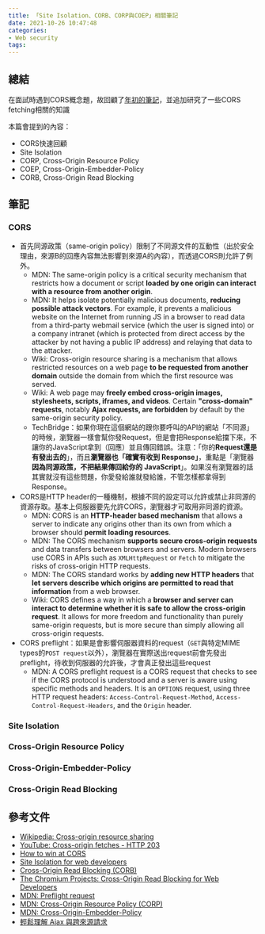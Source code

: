 ```yaml
---
title: 「Site Isolation、CORB、CORP與COEP」相關筆記
date: 2021-10-26 10:47:48
categories:
- Web security
tags:
---
```


## 總結
在面試時遇到CORS概念題，故回顧了[年初的筆記](https://tzynwang.github.io/2021/cross-origin-resource-sharing/)，並追加研究了一些CORS fetching相關的知識

本篇會提到的內容：
- CORS快速回顧
- Site Isolation
- CORP, Cross-Origin Resource Policy
- COEP, Cross-Origin-Embedder-Policy
- CORB, Cross-Origin Read Blocking


## 筆記
### CORS
- 首先同源政策（same-origin policy）限制了不同源文件的互動性（出於安全理由，來源B的回應內容無法影響到來源A的內容），而透過CORS則允許了例外。
  - MDN: The same-origin policy is a critical security mechanism that restricts how a document or script **loaded by one origin can interact with a resource from another origin**.
  - MDN: It helps isolate potentially malicious documents, **reducing possible attack vectors**. For example, it prevents a malicious website on the Internet from running JS in a browser to read data from a third-party webmail service (which the user is signed into) or a company intranet (which is protected from direct access by the attacker by not having a public IP address) and relaying that data to the attacker.
  - Wiki: Cross-origin resource sharing is a mechanism that allows restricted resources on a web page **to be requested from another domain** outside the domain from which the first resource was served.
  - Wiki: A web page may **freely embed cross-origin images, stylesheets, scripts, iframes, and videos**. Certain **"cross-domain" requests**, notably **Ajax requests, are forbidden** by default by the same-origin security policy.
  - TechBridge：如果你現在這個網站的跟你要呼叫的API的網站「不同源」的時候，瀏覽器一樣會幫你發Request，但是會把Response給擋下來，不讓你的JavaScript拿到（回應）並且傳回錯誤。注意：「你的**Request還是有發出去的**」，而且**瀏覽器也「確實有收到 Response」**，重點是「瀏覽器**因為同源政策，不把結果傳回給你的 JavaScript**」。如果沒有瀏覽器的話其實就沒有這些問題，你愛發給誰就發給誰，不管怎樣都拿得到Response。
- CORS是HTTP header的一種機制，根據不同的設定可以允許或禁止非同源的資源存取。基本上伺服器要先允許CORS，瀏覽器才可取用非同源的資源。
  - MDN: CORS is an **HTTP-header based mechanism** that allows a server to indicate any origins other than its own from which a browser should **permit loading resources**.
  - MDN: The CORS mechanism **supports secure cross-origin requests** and data transfers between browsers and servers. Modern browsers use CORS in APIs such as `XMLHttpRequest` or `Fetch` to mitigate the risks of cross-origin HTTP requests.
  - MDN: The CORS standard works by **adding new HTTP headers** that **let servers describe which origins are permitted to read that information** from a web browser.
  - Wiki: CORS defines a way in which a **browser and server can interact to determine whether it is safe to allow the cross-origin request**. It allows for more freedom and functionality than purely same-origin requests, but is more secure than simply allowing all cross-origin requests.
- CORS preflight：如果是會影響伺服器資料的request（`GET`與特定MIME types的`POST request`以外），瀏覽器在實際送出request前會先發出preflight，待收到伺服器的允許後，才會真正發出這些request
  - MDN: A CORS preflight request is a CORS request that checks to see if the CORS protocol is understood and a server is aware using specific methods and headers. It is an `OPTIONS` request, using three HTTP request headers: `Access-Control-Request-Method`, `Access-Control-Request-Headers`, and the `Origin` header.


### Site Isolation


### Cross-Origin Resource Policy


### Cross-Origin-Embedder-Policy


### Cross-Origin Read Blocking


## 參考文件
- [Wikipedia: Cross-origin resource sharing](https://en.wikipedia.org/wiki/Cross-origin_resource_sharing)
- [YouTube: Cross-origin fetches - HTTP 203](https://youtu.be/vfAHa5GBLio)
- [How to win at CORS](https://jakearchibald.com/2021/cors/)
- [Site Isolation for web developers](https://developers.google.com/web/updates/2018/07/site-isolation)
- [Cross-Origin Read Blocking (CORB)](https://chromium.googlesource.com/chromium/src/+/refs/heads/main/services/network/cross_origin_read_blocking_explainer.md)
- [The Chromium Projects: Cross-Origin Read Blocking for Web Developers](https://www.chromium.org/Home/chromium-security/corb-for-developers)
- [MDN: Preflight request](https://developer.mozilla.org/en-US/docs/Glossary/Preflight_request)
- [MDN: Cross-Origin Resource Policy (CORP)](https://developer.mozilla.org/en-US/docs/Web/HTTP/Cross-Origin_Resource_Policy_(CORP))
- [MDN: Cross-Origin-Embedder-Policy](https://developer.mozilla.org/en-US/docs/Web/HTTP/Headers/Cross-Origin-Embedder-Policy)
- [輕鬆理解 Ajax 與跨來源請求](https://blog.techbridge.cc/2017/05/20/api-ajax-cors-and-jsonp/)